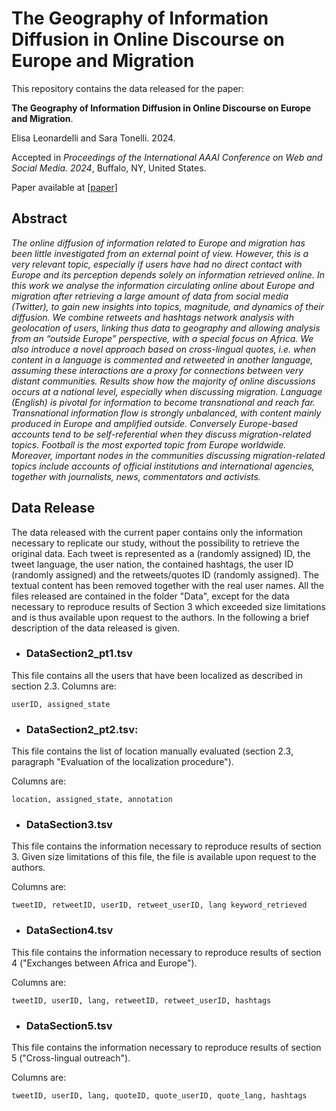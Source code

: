 # The Geography of Information Diffusion in Online Discourse on Europe and Migration

This repository contains the data released for the paper:

 **The Geography of Information Diffusion in Online Discourse on Europe and Migration**. 

Elisa Leonardelli and Sara Tonelli. 2024.

Accepted in *Proceedings of the International AAAI Conference on Web and Social Media. 2024*, Buffalo, NY, United States. 

Paper available at [[paper]](https://arxiv.org/abs/2402.13800)


## Abstract

*The online diffusion of information related to Europe and migration has been little investigated from an external point of view. However, this is a very relevant topic, especially if users have had no direct contact with Europe and its perception depends solely on information retrieved online. 
In this work we analyse the information  circulating online about Europe and migration after retrieving a large amount of data from social media (Twitter), to gain new insights into topics, magnitude, and dynamics of their diffusion. We combine retweets and hashtags network analysis with geolocation of users, linking thus data to geography and allowing analysis from an “outside Europe” perspective, with a special focus on Africa. We also introduce a novel approach based on cross-lingual quotes, i.e. when content in a language is commented and retweeted in another language, assuming these interactions are a proxy for connections between very distant communities. 
Results show how the majority of online discussions occurs at a national level, especially when discussing migration. Language (English) is pivotal for information to become transnational and reach far. Transnational information flow is strongly unbalanced, with content mainly produced in Europe and amplified outside. Conversely Europe-based accounts tend to be self-referential when they discuss migration-related topics. 
Football is the most exported topic from Europe worldwide. Moreover, important nodes in the communities discussing migration-related topics include  accounts of official institutions and international agencies, together with journalists, news, commentators and activists.*

## Data Release
The data released with the current paper contains only the information necessary to replicate our study, without the possibility to retrieve the original data. Each tweet is represented as a (randomly assigned) ID, the tweet language, the user nation, the contained hashtags, the user ID (randomly assigned) and the retweets/quotes ID (randomly assigned). The textual content has been removed together with the real user names. All the files released are contained in the folder "Data", except for the data necessary to reproduce results of Section 3 which exceeded size limitations and is thus available upon request to the authors. In the following a brief description of the data released is given.

 
- ### DataSection2_pt1.tsv 
This file contains all the users that have been localized as described in section 2.3. 
Columns are:
```
userID, assigned_state
```

- ### DataSection2_pt2.tsv: 
This file contains the list of location manually evaluated (section 2.3, paragraph "Evaluation of the localization procedure").

Columns are:
```
location, assigned_state, annotation
```

- ### DataSection3.tsv
This file contains the information necessary to reproduce results of section 3. Given size limitations of this file, the file is available upon request to the authors.

Columns are:
```
tweetID, retweetID, userID, retweet_userID, lang keyword_retrieved
```
- ### DataSection4.tsv
This file contains the information necessary to reproduce results of section 4 ("Exchanges between Africa and Europe").

Columns are:
```
tweetID, userID, lang, retweetID, retweet_userID, hashtags
```
- ### DataSection5.tsv
This file contains the information necessary to reproduce results of section 5 ("Cross-lingual outreach").

Columns are:
```
tweetID, userID, lang, quoteID, quote_userID, quote_lang, hashtags
```


